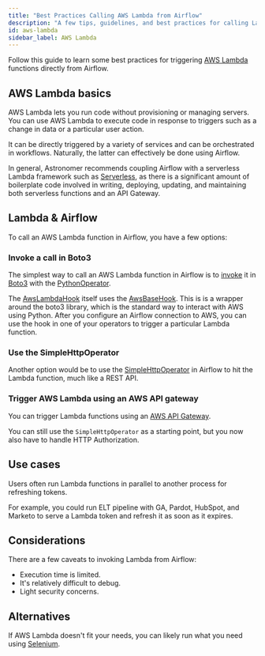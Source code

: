 ```yaml
---
title: "Best Practices Calling AWS Lambda from Airflow"
description: "A few tips, guidelines, and best practices for calling Lambda from Airflow"
id: aws-lambda
sidebar_label: AWS Lambda
---
```


Follow this guide to learn some best practices for triggering [AWS Lambda](https://goo.gl/zYGM7L) functions directly from Airflow.

## AWS Lambda basics

AWS Lambda lets you run code without provisioning or managing servers. You can use AWS Lambda to execute code in response to triggers such as a change in data or a particular user action.

It can be directly triggered by a variety of services and can be orchestrated in workflows. Naturally, the latter can effectively be done using Airflow.

In general, Astronomer recommends coupling Airflow with a serverless Lambda framework such as [Serverless](https://serverless.com/), as there is a significant amount of boilerplate code involved in writing, deploying, updating, and maintaining both serverless functions and an API Gateway.

## Lambda & Airflow

To call an AWS Lambda function in Airflow, you have a few options:

### Invoke a call in Boto3

The simplest way to call an AWS Lambda function in Airflow is to [invoke](https://boto3.readthedocs.io/en/latest/reference/services/lambda.html#Lambda.Client.invoke) it in [Boto3](https://aws.amazon.com/sdk-for-python/) with the [PythonOperator](https://registry.astronomer.io/providers/apache-airflow/modules/pythonoperator).

The [AwsLambdaHook](https://registry.astronomer.io/providers/amazon/modules/awslambdahook) itself uses the [AwsBaseHook](https://registry.astronomer.io/providers/amazon/modules/awsbasehook). This is is a wrapper around the boto3 library, which is the standard way to interact with AWS using Python. After you configure an Airflow connection to AWS, you can use the hook in one of your operators to trigger a particular Lambda function.

### Use the SimpleHttpOperator

Another option would be to use the [SimpleHttpOperator](https://registry.astronomer.io/providers/http/modules/simplehttpoperator) in Airflow to hit the Lambda function, much like a REST API.

### Trigger AWS Lambda using an AWS API gateway

You can trigger Lambda functions using an [AWS API Gateway](https://docs.aws.amazon.com/apigateway/latest/developerguide/getting-started-with-lambda-integration.html).

You can still use the `SimpleHttpOperator` as a starting point, but you now also have to handle HTTP Authorization.

## Use cases

Users often run Lambda functions in parallel to another process for refreshing tokens.

For example, you could run ELT pipeline with GA, Pardot, HubSpot, and Marketo to serve a Lambda token and refresh it as soon as it expires.

## Considerations

There are a few caveats to invoking Lambda from Airflow:

- Execution time is limited.
- It's relatively difficult to debug.
- Light security concerns.

## Alternatives

If AWS Lambda doesn't fit your needs, you can likely run what you need using [Selenium](https://seleniumhq.github.io/selenium/docs/api/py/).
